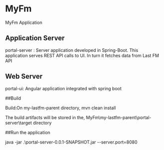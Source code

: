 # MyFm
MyFm Application


## Application Server

portal-server : Server application developed in Spring-Boot. 
This application serves REST API calls to UI. In turn it fetches data from Last FM API

## Web Server

portal-ui: Angular application integrated with spring boot

##Build

Build:On my-lastfm-parent directory,
mvn clean install 

The build artifacts will be stored in the, MyFm\my-lastfm-parent\portal-server\target directory


##Run the application

java -jar .\portal-server-0.0.1-SNAPSHOT.jar --server.port=8080